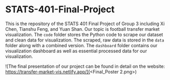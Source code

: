 # STATS-401-Final-Project

This is the repository of the STATS 401 Final Project of Group 3 including Xi Chen, Tianshu Feng, and Yuan Shan. Our topic is football transfer market visualization. The `code` folder stores the Python code to scrape our dataset and clean data for visualization. The scraped, raw data is stored in the `data` folder along with a combined version. The `dashboard` folder contains our visualization dashboard as well as essential processed data for our visualization.

![The final presentation of our project can be found in detail on the website: https://transfer-market-vis.netlify.app/](<Final_Poster 2.png>)

